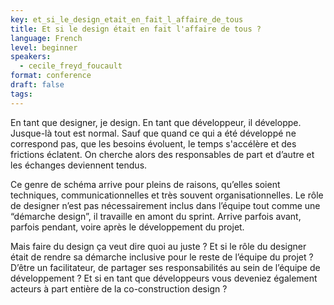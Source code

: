 ```yaml
---
key: et_si_le_design_etait_en_fait_l_affaire_de_tous
title: Et si le design était en fait l'affaire de tous ?
language: French
level: beginner
speakers:
  - cecile_freyd_foucault
format: conference
draft: false
tags:
---
```

En tant que designer, je design. En tant que développeur, il développe. Jusque-là tout est normal. Sauf que quand ce qui a été développé ne correspond pas, que les besoins évoluent, le temps s'accélère et des frictions éclatent. On cherche alors des responsables de part et d’autre et les échanges deviennent tendus.

Ce genre de schéma arrive pour pleins de raisons, qu’elles soient techniques, communicationnelles et très souvent organisationnelles. Le rôle de designer n’est pas nécessairement inclus dans l’équipe tout comme une “démarche design”, il travaille en amont du sprint. Arrive parfois avant, parfois pendant, voire après le développement du projet.

Mais faire du design ça veut dire quoi au juste ? Et si le rôle du designer était de rendre sa démarche inclusive pour le reste de l’équipe du projet ? D’être un facilitateur, de partager ses responsabilités au sein de l’équipe de développement ? Et si en tant que développeurs vous deveniez également acteurs à part entière de la co-construction design ?
